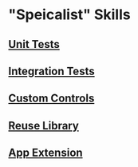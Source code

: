 # "Speicalist" Skills

## [Unit Tests](https://github.com/msg-CareerPaths/sap-ui5-persona/blob/main/specialist-skills/a-Unit-Tests.md)

## [Integration Tests](https://github.com/msg-CareerPaths/sap-ui5-persona/blob/main/specialist-skills/b-Integration-Tests.md)

## [Custom Controls](https://github.com/msg-CareerPaths/sap-ui5-persona/blob/main/specialist-skills/c-Custom-Controls.md)

## [Reuse Library](https://github.com/msg-CareerPaths/sap-ui5-persona/blob/main/specialist-skills/d-Reuse-Library.md)

## [App Extension](https://github.com/msg-CareerPaths/sap-ui5-persona/blob/main/specialist-skills/e-App-Extension.md)
